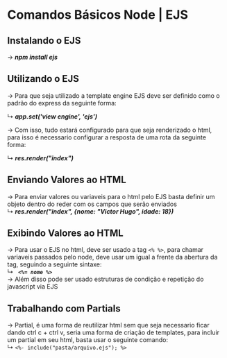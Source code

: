 # Comandos Básicos Node | EJS


## Instalando o EJS

→ ___npm install ejs___

## Utilizando o EJS

→ Para que seja utilizado a template engine EJS deve ser definido como o padrão do express da seguinte forma:  
  
↳ ___app.set('view engine', 'ejs')___  
  
→ Com isso, tudo estará configurado para que seja renderizado o html, para isso é necessario configurar a resposta de uma rota da seguinte forma:  
  
↳ ___res.render("index")___

## Enviando Valores ao HTML

→ Para enviar valores ou variaveis para o html pelo EJS basta definir um objeto dentro do reder com os campos que serão enviados    
↳ ___res.render("index", {nome: "Victor Hugo", idade: 18})___  

## Exibindo Valores ao HTML
→ Para usar o EJS no html, deve ser usado a tag `<% %>`, para chamar variaveis passados pelo node, deve usar um igual a frente da abertura da tag, seguindo a seguinte sintaxe:  
↳ ___` <%= nome %>`___  
→ Além disso pode ser usado estruturas de condição e repetição do javascript via EJS  

## Trabalhando com Partials
→ Partial, é uma forma de reutilizar html sem que seja necessario ficar dando ctrl c + ctrl v, seria uma forma de criação de templates, para incluir um partial em seu html, basta usar o seguinte comando:  
↳ `<%- include("pasta/arquivo.ejs"); %>`


